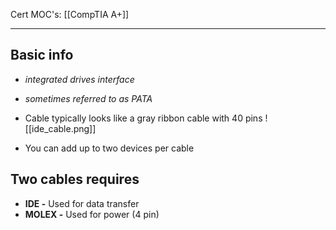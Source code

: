 Cert MOC's: [[CompTIA A+]]

---
## Basic info
- *integrated drives interface*
- *sometimes referred to as PATA*

- Cable typically looks like a gray ribbon cable with 40 pins
![[ide_cable.png]]

- You can add up to two devices per cable

## Two cables requires
- **IDE -** Used for data transfer
- **MOLEX -** Used for power (4 pin)
